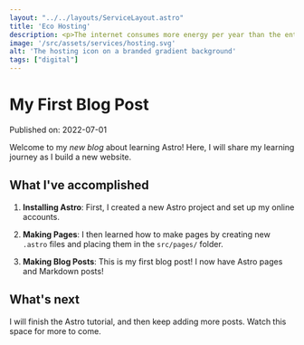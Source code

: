 ```yaml
---
layout: "../../layouts/ServiceLayout.astro"
title: 'Eco Hosting'
description: <p>The internet consumes more energy per year than the entire United Kingdom. We believe that you can host a on 100% green energy and promote your business while protecting the planet.</p><p>We offer a range of hosting packages across a number of selected partners so we can host your website or app as cleanly as possible.</p>
image: '/src/assets/services/hosting.svg'
alt: 'The hosting icon on a branded gradient background'
tags: ["digital"]
---
```


# My First Blog Post

Published on: 2022-07-01

Welcome to my _new blog_ about learning Astro! Here, I will share my learning journey as I build a new website.

## What I've accomplished

1. **Installing Astro**: First, I created a new Astro project and set up my online accounts.

2. **Making Pages**: I then learned how to make pages by creating new `.astro` files and placing them in the `src/pages/` folder.

3. **Making Blog Posts**: This is my first blog post! I now have Astro pages and Markdown posts!

## What's next

I will finish the Astro tutorial, and then keep adding more posts. Watch this space for more to come.